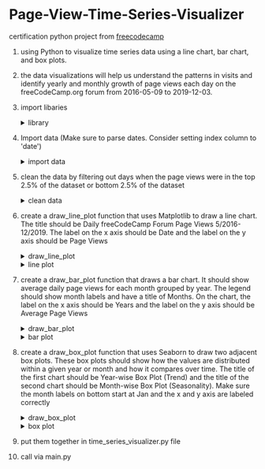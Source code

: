 # Page-View-Time-Series-Visualizer
certification python project from <a href="https://www.freecodecamp.org/learn/data-analysis-with-python/data-analysis-with-python-projects/page-view-time-series-visualizer" target="_blank" rel="noopener noreferrer">freecodecamp</a>


1. using Python to visualize time series data using a line chart, bar chart, and box plots. 

2. the data visualizations will help us understand the patterns in visits and identify yearly and monthly growth of page views each day on the freeCodeCamp.org forum from 2016-05-09 to 2019-12-03. 

3. import libaries

    <details>
    <summary>library</summary>
    <pre>
    import matplotlib.pyplot as plt
    import pandas as pd
    import seaborn as sns
    from pandas.plotting import register_matplotlib_converters
    register_matplotlib_converters()
    </pre>
    </details>

4. Import data (Make sure to parse dates. Consider setting index column to 'date')
    
    <details>
    <summary>import data</summary>
    <pre>
    df = pd.read_csv("fcc-forum-pageviews.csv", index_col="date", parse_dates=["date"])
    </pre>
    </details>

5. clean the data by filtering out days when the page views were in the top 2.5% of the dataset or bottom 2.5% of the dataset
    
    <details>
    <summary>clean data</summary>
    <pre>
    df = df[(df["value"] >= df["value"].quantile(0.025)) & (df["value"] <= df["value"].quantile(0.975))]
    </pre>
    </details>

6. create a draw_line_plot function that uses Matplotlib to draw a line chart. The title should be Daily freeCodeCamp Forum Page Views 5/2016-12/2019. The label on the x axis should be Date and the label on the y axis should be Page Views
    
    <details>
    <summary>draw_line_plot</summary>
    <pre>
    def draw_line_plot():
    # Draw line plot
    fig, ax = plt.subplots(figsize=(12,6))
    ax.plot(df.index, df["value"], color="red", linewidth=1)
    ax.set_xlabel("Date")
    ax.set_ylabel("Page Views")
    ax.set_title("Daily freeCodeCamp Forum Page Views 5/2016-12/2019")</br>
    # Save image and return fig
    fig.savefig('line_plot.png')
    return fig
    </pre>
    </details>    
    
    <details>
    <summary>line plot</summary>
    <img src="https://github.com/mas-tono/Page-View-Time-Series-Visualizer/blob/main/image/line_plot.png">
    </details>

7. create a draw_bar_plot function that draws a bar chart. It should show average daily page views for each month grouped by year. The legend should show month labels and have a title of Months. On the chart, the label on the x axis should be Years and the label on the y axis should be Average Page Views
    
    <details>
    <summary>draw_bar_plot</summary>
    <pre>
    def draw_bar_plot():
        # Copy and modify data for monthly bar plot
        df_bar = df.copy(deep=True)
        df_bar["Months"] = df_bar.index.month
        df_bar["tahun"] = df_bar.index.year
        df_bar["bulan_angka"] = df_bar.index.month
        df_bar = pd.DataFrame(df_bar.groupby(["tahun", "Months", "bulan_angka"])["value"].mean())
        df_bar.reset_index(inplace=True)</br>                
    - draw bar plot              
    fig, ax = plt.subplots(figsize = (14,10))
    ax = sns.barplot(data = df_bar, 
            x = "tahun", 
            y = "value", 
            hue = "Months",
            hue_order=['January', 'February', 'March', 'April', 'May', 'June', 
                    'July', 'August', 'September', 'October', 'November', 'December'],
            palette = "bright")
    sns.move_legend(ax, "upper left")
    ax.set_xlabel("Years")
    ax.set_ylabel("Average Page Views")</br>  
    - save image and return fig
    fig.savefig('bar_plot.png')
    return fig
    </pre>
    </details>

    <details>
    <summary>bar plot</summary>
    <img src="https://github.com/mas-tono/Page-View-Time-Series-Visualizer/blob/main/image/bar_plot.png">
    </details>



8. create a draw_box_plot function that uses Seaborn to draw two adjacent box plots. These box plots should show how the values are distributed within a given year or month and how it compares over time. The title of the first chart should be Year-wise Box Plot (Trend) and the title of the second chart should be Month-wise Box Plot (Seasonality). Make sure the month labels on bottom start at Jan and the x and y axis are labeled correctly

    <details>
    <summary>draw_box_plot</summary>
    <pre>
    def draw_box_plot():
        df_box = df.copy(deep=True)
        df_box.reset_index(inplace=True)
        df_box['year'] = [d.year for d in df_box.date]
        df_box['month'] = [d.strftime('%b') for d in df_box.date]
        df_box["month_angka"] = [d.strftime("%m") for d in df_box["date"]]
        
    </br>
    - draw box plots (using Seaborn)
    fig, ax = plt.subplots(nrows=1, ncols=2, figsize=(15,6))
    p = sns.boxplot(data = df_box, 
                x = "year", 
                y = "value", ax=ax[0])
    p.set_title("Year-wise Box Plot (Trend)")
    p.set_xlabel("Year")
    p.set_ylabel("Page Views")</br>
    q = sns.boxplot(data = df_box.sort_values(by="month_angka"), 
                    x = "month", 
                    y = "value", 
                    ax=ax[1])
    q.set_title("Month-wise Box Plot (Seasonality)")
    q.set_xlabel("Month")
    q.set_ylabel("Page Views")
    
    </br>
    - save image and return fig
    fig.savefig('box_plot.png')
    return fig
    </pre>
    </details>

    <details>
    <summary>box plot</summary>
    <img src="https://github.com/mas-tono/Page-View-Time-Series-Visualizer/blob/main/image/box_plot.png">
    </details>


9. put them together in time_series_visualizer.py file

10. call via main.py
